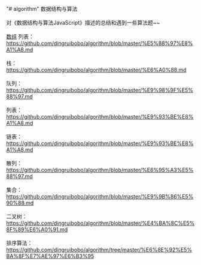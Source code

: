 "# algorithm" 
数据结构与算法</br></br>
对《数据结构与算法JavaScript》描述的总结和遇到一些算法题~~ </br></br>
[数组](https://github.com/dingruibobo/algorithm/blob/master/%E6%95%B0%E7%BB%84.md</br></br>)
列表：https://github.com/dingruibobo/algorithm/blob/master/%E5%88%97%E8%A1%A8.md</br></br>
栈：https://github.com/dingruibobo/algorithm/blob/master/%E6%A0%88.md</br></br>
队列：https://github.com/dingruibobo/algorithm/blob/master/%E9%98%9F%E5%88%97.md</br></br>
列表：https://github.com/dingruibobo/algorithm/blob/master/%E9%93%BE%E8%A1%A8.md</br></br>
链表：https://github.com/dingruibobo/algorithm/blob/master/%E9%93%BE%E8%A1%A8.md</br></br>
散列：https://github.com/dingruibobo/algorithm/blob/master/%E6%95%A3%E5%88%97.md</br></br>
集合：https://github.com/dingruibobo/algorithm/blob/master/%E9%9B%86%E5%90%88.md</br></br>
二叉树：https://github.com/dingruibobo/algorithm/blob/master/%E4%BA%8C%E5%8F%89%E6%A0%91.md</br></br>
排序算法：https://github.com/dingruibobo/algorithm/tree/master/%E6%8E%92%E5%BA%8F%E7%AE%97%E6%B3%95</br></br>
